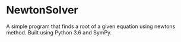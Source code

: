 # NewtonSolver
A simple program that finds a root of a given equation using newtons method. Built using Python 3.6 and SymPy.
